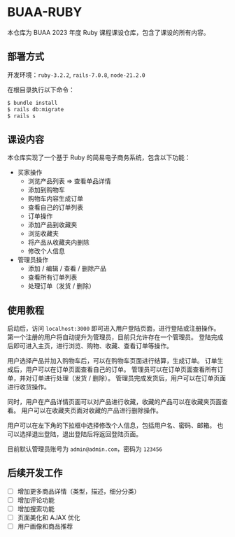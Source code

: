 # BUAA-RUBY

本仓库为 BUAA 2023 年度 Ruby 课程课设仓库，包含了课设的所有内容。

## 部署方式

开发环境：`ruby-3.2.2`, `rails-7.0.8`, `node-21.2.0`

在根目录执行以下命令：

```bash
$ bundle install
$ rails db:migrate
$ rails s
```

## 课设内容

本仓库实现了一个基于 Ruby 的简易电子商务系统，包含以下功能：

- 买家操作
  - 浏览产品列表 => 查看单品详情
  - 添加到购物车
  - 购物车内容生成订单
  - 查看自己的订单列表
  - 订单操作
  - 添加产品到收藏夹
  - 浏览收藏夹
  - 将产品从收藏夹内删除
  - 修改个人信息
- 管理员操作
  - 添加 / 编辑 / 查看 / 删除产品
  - 查看所有订单列表
  - 处理订单（发货 / 删除）

## 使用教程

启动后，访问 `localhost:3000` 即可进入用户登陆页面，进行登陆或注册操作。
第一个注册的用户将自动提升为管理员，目前只允许存在一个管理员。
登陆完成后即可进入主页，进行浏览、购物、收藏、查看订单等操作。

用户选择产品并加入购物车后，可以在购物车页面进行结算，生成订单。
订单生成后，用户可以在订单页面查看自己的订单。
管理员可以在订单页面查看所有订单，并对订单进行处理（发货 / 删除）。
管理员完成发货后，用户可以在订单页面进行收货操作。

同时，用户在产品详情页面可以对产品进行收藏，收藏的产品可以在收藏夹页面查看。
用户可以在收藏夹页面对收藏的产品进行删除操作。

用户可以在左下角的下拉框中选择修改个人信息，包括用户名、密码、邮箱。
也可以选择退出登陆，退出登陆后将返回登陆页面。

目前默认管理员账号为 `admin@admin.com`，密码为 `123456`

## 后续开发工作

- [ ] 增加更多商品详情（类型，描述，细分分类）
- [ ] 增加评论功能
- [ ] 增加搜索功能
- [ ] 页面美化和 AJAX 优化
- [ ] 用户画像和商品推荐